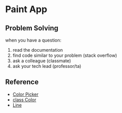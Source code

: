 # Paint App

## Problem Solving

when you have a question:

1. read the documentation
2. find code similar to your problem (stack overflow)
3. ask a colleague (classmate)
4. ask your tech lead (professor/ta)

## Reference

- [Color Picker](https://docs.oracle.com/javase/8/javafx/api/javafx/scene/control/ColorPicker.html)
- [class Color](https://docs.oracle.com/javase/8/javafx/api/javafx/scene/paint/Color.html)
- [Line](https://docs.oracle.com/javase/8/javafx/api/javafx/scene/shape/Line.html)
